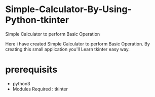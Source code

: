 # Simple-Calculator-By-Using-Python-tkinter
Simple Calculator to perform Basic Operation

Here i have created Simple Calculator to perform Basic Operation.
By creating this small application you'll Learn tkinter easy way. 

# prerequisits

* python3
* Modules Required :
  tkinter

